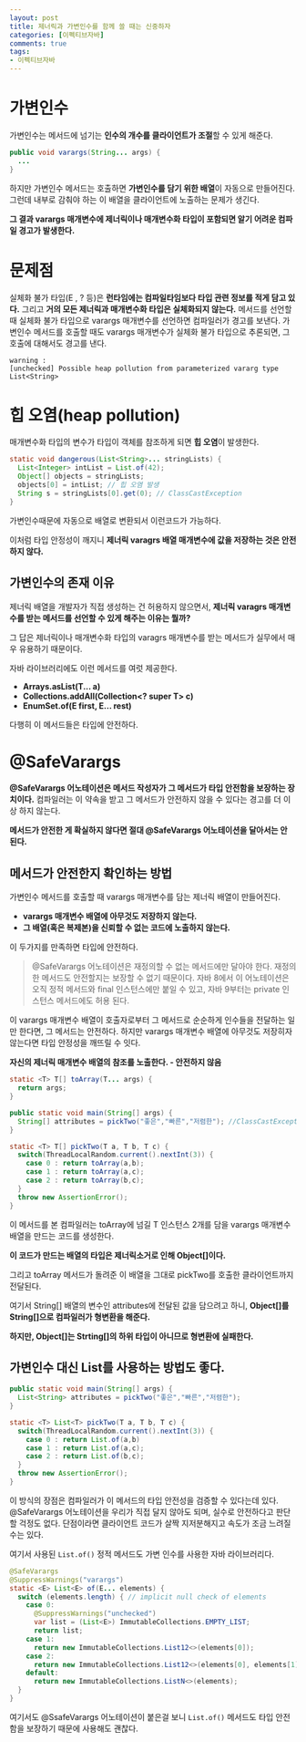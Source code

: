```yaml
---
layout: post
title: 제너릭과 가변인수를 함께 쓸 때는 신중하자
categories: [이펙티브자바]
comments: true 
tags:
- 이펙티브자바
---
```




# 가변인수

가변인수는 메서드에 넘기는 **인수의 개수를 클라이언트가 조절**할 수 있게 해준다.

```java
public void varargs(String... args) {
  ...
}
```

하지만 가변인수 메서드는 호출하면 **가변인수를 담기 위한 배열**이 자동으로 만들어진다. 그런데 내부로 감춰야 하는 이 배열을 클라이언트에 노출하는 문제가 생긴다.

**그 결과 varargs 매개변수에 제너릭이나 매개변수화 타입이 포함되면 알기 어려운 컴파일 경고가 발생한다.**



# 문제점

실체화 불가 타입(E , ? 등)은 **런타임에는 컴파일타임보다 타입 관련 정보를 적게 담고 있다.** 그리고 **거의 모든 제너릭과 매개변수화 타입은 실체화되지 않는다.** 메서드를 선언할 때 실체화 불가 타입으로 varargs 매개변수를 선언하면 컴파일러가 경고를 보낸다. 가변인수 메서드를 호출할 때도 varargs 매개변수가 실체화 불가 타입으로 추론되면, 그 호출에 대해서도 경고를 낸다.

```
warning : 
[unchecked] Possible heap pollution from parameterized vararg type List<String>
```



# 힙 오염(heap pollution)

매개변수화 타입의 변수가 타입이 객체를 참조하게 되면 **힙 오염**이 발생한다.

```java
static void dangerous(List<String>... stringLists) {
  List<Integer> intList = List.of(42);
  Object[] objects = stringLists;
  objects[0] = intList; // 힙 오염 발생
  String s = stringLists[0].get(0); // ClassCastException
}
```

가변인수때문에 자동으로 배열로 변환되서 이런코드가 가능하다. 

이처럼 타입 안정성이 깨지니 **제너릭 varagrs 배열 매개변수에 값을 저장하는 것은 안전하지 않다.**



## 가변인수의 존재 이유

제너릭 배열을 개발자가 직접 생성하는 건 허용하지 않으면서, **제너릭 varagrs 매개변수를 받는 메서드를 선언할 수 있게 해주는 이유는 뭘까?**

그 답은 제너릭이나 매개변수화 타입의 varagrs 매개변수를 받는 메서드가 실무에서 매우 유용하기 때문이다. 

자바 라이브러리에도 이런 메서드를 여럿 제공한다.

- **Arrays.asList(T... a)**
- **Collections.addAll(Collection<? super T> c)**
- **EnumSet.of(E first, E... rest)**

다행히 이 메서드들은 타입에 안전하다. 



# @SafeVarargs

**@SafeVarargs 어노테이션은 메서드 작성자가 그 메서드가 타입 안전함을 보장하는 장치이다.** 컴파일러는 이 약속을 받고 그 메서드가 안전하지 않을 수 있다는 경고를 더 이상 하지 않는다.

**메서드가 안전한 게 확실하지 않다면 절대 @SafeVarargs 어노테이션을 달아서는 안 된다.**



## 메서드가 안전한지 확인하는 방법 

가변인수 메서드를 호출할 때 varargs 매개변수를 담는 제너릭 배열이 만들어진다.

- **varargs 매개변수 배열에 아무것도 저장하지 않는다.**
- **그 배열(혹은 복제본)을 신뢰할 수 없는 코드에 노출하지 않는다.**

이 두가지를 만족하면 타입에 안전하다.

> @SafeVarargs 어노테이션은 재정의할 수 없는 메서드에만 달아야 한다. 재정의한 메서드도 안전할지는 보장할 수 없기 때문이다. 자바 8에서 이 어노테이션은 오직 정적 메서드와 final 인스턴스에만 붙일 수 있고, 자바 9부터는 private 인스턴스 메서드에도 허용 된다.

이 varargs 매개변수 배열이 호출자로부터 그 메서드로 순순하게 인수들을 전달하는 일만 한다면, 그 메서드는 안전하다. 하지만 varargs 매개변수 배열에 아무것도 저장히자 않는다면 타입 안정성을 깨뜨릴 수 잇다.

**자신의 제너릭 매개변수 배열의 참조를 노출한다. - 안전하지 않음**

```java
static <T> T[] toArray(T... args) {
  return args;
}

public static void main(String[] args) {
  String[] attributes = pickTwo("좋은","빠른","저렴한"); //ClassCastException
}

static <T> T[] pickTwo(T a, T b, T c) {
  switch(ThreadLocalRandom.current().nextInt(3)) {
    case 0 : return toArray(a,b);
    case 1 : return toArray(a,c);
    case 2 : return toArray(b,c);
  }
  throw new AssertionError();
}
```

이 메서드를 본 컴파일러는 toArray에 넘길 T 인스턴스 2개를 담을 varargs 매개변수 배열을 만드는 코드를 생성한다.

**이 코드가 만드는 배열의 타입은 제너릭소거로 인해 Object[]이다.**

그리고 toArray 메서드가 돌려준 이 배열을 그대로 pickTwo를 호출한 클라이언트까지 전달된다.

여기서 String[] 배열의 변수인 attributes에 전달된 값을 담으려고 하니, **Object[]를 String[]으로 컴파일러가 형변환을 해준다.**

**하지만, Object[]는 Strting[]의 하위 타입이 아니므로 형변환에 실패한다.**



## 가변인수 대신 List를 사용하는 방법도 좋다.

```java
public static void main(String[] args) {
  List<String> attributes = pickTwo("좋은","빠른","저렴한"); 
}

static <T> List<T> pickTwo(T a, T b, T c) {
  switch(ThreadLocalRandom.current().nextInt(3)) {
    case 0 : return List.of(a,b)
    case 1 : return List.of(a,c);
    case 2 : return List.of(b,c);
  }
  throw new AssertionError();
}
```

이 방식의 장점은 컴파일러가 이 메서드의 타입 안전성을 검증할 수 있다는데 있다. @SafeVarargs 어노테이션을 우리가 직접 달지 않아도 되며, 실수로 안전하다고 판단할 걱정도 없다. 단점이라면 클라이언트 코드가 살짝 지저분해지고 속도가 조금 느려질 수는 있다.

여기서 사용된 `List.of()` 정적 메서드도 가변 인수를 사용한 자바 라이브러리다.

```java
@SafeVarargs
@SuppressWarnings("varargs")
static <E> List<E> of(E... elements) {
  switch (elements.length) { // implicit null check of elements
    case 0:
      @SuppressWarnings("unchecked")
      var list = (List<E>) ImmutableCollections.EMPTY_LIST;
      return list;
    case 1:
      return new ImmutableCollections.List12<>(elements[0]);
    case 2:
      return new ImmutableCollections.List12<>(elements[0], elements[1]);
    default:
      return new ImmutableCollections.ListN<>(elements);
  }
}
```

여기서도 @SsafeVarargs 어노테이션이 붙은걸 보니 `List.of()` 메서드도 타입 안전함을 보장하기 때문에 사용해도 괜찮다. 


